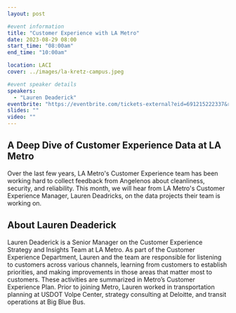 ```yaml
---
layout: post

#event information
title: "Customer Experience with LA Metro"
date: 2023-08-29 08:00
start_time: "08:00am"
end_time: "10:00am"

location: LACI
cover: ../images/la-kretz-campus.jpeg

#event speaker details
speakers:
  - "Lauren Deaderick"
eventbrite: "https://eventbrite.com/tickets-external?eid=691215222337&ref=etckt"
slides: ""
video: ""
---
```


## A Deep Dive of Customer Experience Data at LA Metro

Over the last few years, LA Metro's Customer Experience team has been working hard to collect feedback from Angelenos about cleanliness, security, and reliability. This month, we will hear from LA Metro's Customer Experience Manager, Lauren Deadricks, on the data projects their team is working on.

## About Lauren Deaderick

Lauren Deaderick is a Senior Manager on the Customer Experience Strategy and Insights Team at LA Metro. As part of the Customer Experience Department, Lauren and the team are responsible for listening to customers across various channels, learning from customers to establish priorities, and making improvements in those areas that matter most to customers. These activities are summarized in Metro’s Customer Experience Plan. Prior to joining Metro, Lauren worked in transportation planning at USDOT Volpe Center, strategy consulting at Deloitte, and transit operations at Big Blue Bus.
